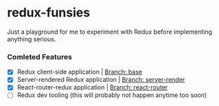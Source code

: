 # redux-funsies

Just a playground for me to experiment with Redux before implementing anything 
serious.

### Comleted Features
 - [X] Redux client-side application | [Branch: base](https://github.com/MorganCAw/redux-funsies/tree/base)
 - [X] Server-rendered Redux application | [Branch: server-render](https://github.com/MorganCAw/redux-funsies/tree/server-render)
 - [X] React-router-redux application | [Branch: react-router](https://github.com/MorganCAw/redux-funsies/tree/react-router)
 - [ ] Redux dev tooling (this will probably not happen anytime too soon)
